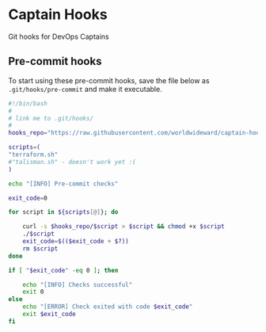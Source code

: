 # Captain Hooks

Git hooks for DevOps Captains

## Pre-commit hooks

To start using these pre-commit hooks, save the file below as `.git/hooks/pre-commit` and make it executable.

```bash
#!/bin/bash
#
# link me to .git/hooks/
#
hooks_repo="https://raw.githubusercontent.com/worldwideward/captain-hooks/main"

scripts=(
"terraform.sh"
#"talisman.sh" - doesn't work yet :(
)

echo "[INFO] Pre-commit checks"

exit_code=0

for script in ${scripts[@]}; do

	curl -s $hooks_repo/$script > $script && chmod +x $script
	./$script
	exit_code=$(($exit_code + $?))
	rm $script
done

if [ "$exit_code" -eq 0 ]; then

	echo "[INFO] Checks successful"
	exit 0
else
	echo "[ERROR] Check exited with code $exit_code"
	exit $exit_code
fi
```
